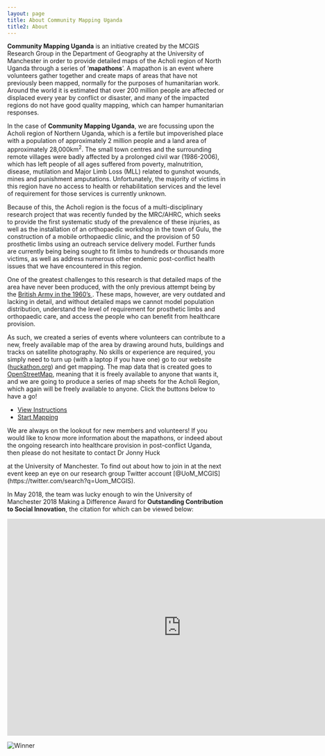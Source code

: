 ```yaml
---
layout: page
title: About Community Mapping Uganda
title2: About
---
```


**Community Mapping Uganda** is an initiative created by the MCGIS Research Group in the Department of Geography at the University of Manchester in order to provide detailed maps of the Acholi region of North Uganda through a series of ‘**mapathons**’. A mapathon is an event where volunteers gather together and create maps of areas that have not previously been mapped, normally for the purposes of humanitarian work. Around the world it is estimated that over 200 million people are affected or displaced every year by conflict or disaster, and many of the impacted regions do not have good quality mapping, which can hamper humanitarian responses.

In the case of **Community Mapping Uganda**, we are focussing upon the Acholi region of Northern Uganda, which is a fertile but impoverished place with a population of approximately 2 million people and a land area of approximately 28,000km<sup>2</sup>. The small town centres and the surrounding remote villages were badly affected by a prolonged civil war (1986-2006), which has left people of all ages suffered from poverty, malnutrition, disease, mutilation and Major Limb Loss (MLL) related to gunshot wounds, mines and punishment amputations. Unfortunately, the majority of victims in this region have no access to health or rehabilitation services and the level of requirement for those services is currently unknown.

Because of this, the Acholi region is the focus of a multi-disciplinary research project that was recently funded by the MRC/AHRC, which seeks to provide the first systematic study of the prevalence of these injuries, as well as the installation of an orthopaedic workshop in the town of Gulu, the construction of a mobile orthopaedic clinic, and the provision of 50 prosthetic limbs using an outreach service delivery model. Further funds are currently being being sought to fit limbs to hundreds or thousands more victims, as well as address numerous other endemic post-conflict health issues that we have encountered in this region.

One of the greatest challenges to this research is that detailed maps of the area have never been produced, with the only previous attempt being by the [British Army in the 1960’s ](http://huckathon.org/2018/06/20/os1960.html). These maps, however, are very outdated and lacking in detail, and without detailed maps we cannot model population distribution, understand the level of requirement for prosthetic limbs and orthopaedic care, and access the people who can benefit from healthcare provision.

As such, we created a series of events where volunteers can contribute to a new, freely available map of the area by drawing around huts, buildings and tracks on satellite photography. No skills or experience are required, you simply need to turn up (with a laptop if you have one) go to our website ([huckathon.org](http://huckathon.org)) and get mapping. The map data that is created goes to [OpenStreetMap](https://openstreetmap.org), meaning that it is freely available to anyone that wants it, and we are going to produce a series of map sheets for the Acholi Region, which again will be freely available to anyone. Click the buttons below to have a go!

<ul class="actions">
	<li><a href='https://communitymapping.org/index.html#info' class='button special'>View Instructions</a></li>
	<li><a href='./map.php' class='button special'>Start Mapping</a></li>
</ul>


We are always on the lookout for new members and volunteers! If you would like to know more information about the mapathons, or indeed about the ongoing research into healthcare provision in post-conflict Uganda, then please do not hesitate to contact Dr Jonny Huck
<script type="text/javascript" language="javascript">
<!--
		// Email obfuscator script 2.1 by Tim Williams, University of Arizona
		// Random encryption key feature by Andrew Moulden, Site Engineering Ltd
		// This code is freeware provided these four comment lines remain intact
		// A wizard to generate this code is at http://www.jottings.com/obfuscator/
		{
		  coded = "79mTO0Tm.0aNo@vTmN0ihOi5.TN.ao"
		  key = "bav3nolPyFxjrgZ4C2AiKdt0zsLSJqcT6um9VkWDp75HUXQwMEGeOB1hfRY8NI"
		  shift = coded.length
		  link = ""
		  for (i=0; i<coded.length; i++) {
			if (key.indexOf(coded.charAt(i))==-1) {
			  ltr = coded.charAt(i)
			  link += (ltr)
			}
			else {     
			  ltr = (key.indexOf(coded.charAt(i))-shift+key.length) % key.length
			  link += (key.charAt(ltr))
			}
		  }
		  document.write("(<a href='mailto:"+link+"'>" + link +"</a>) ")
		}
		//-->
	</script>at the University of Manchester. To find out about how to join in at the next event keep an eye on our research group Twitter account [@UoM_MCGIS](https://twitter.com/search?q=Uom_MCGIS).

In May 2018, the team was lucky enough to win the University of Manchester 2018 Making a Difference Award for **Outstanding Contribution to Social Innovation**, the citation for which can be viewed below:

<iframe width="800" height="500" src="https://www.youtube.com/embed/8PlV6k3iG3A?rel=0&amp;showinfo=0" frameborder="0" allow="autoplay; encrypted-media" allowfullscreen></iframe>

![Winner](../images/winner.png)
